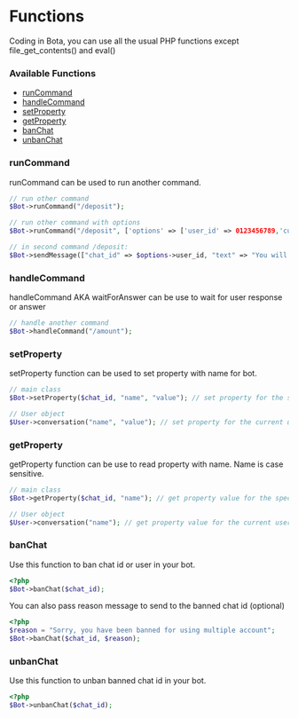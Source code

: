 # Functions

Coding in Bota, you can use all the usual PHP functions except file_get_contents() and eval()

### Available Functions
   * [runCommand](#runcommand)
   * [handleCommand](#handlecommand)
   * [setProperty](#setproperty)
   * [getProperty](#getproperty)
   * [banChat](#banchat)
   * [unbanChat](#unbanchat)


### runCommand
runCommand can be used to run another command.  

```php
// run other command
$Bot->runCommand("/deposit");

// run other command with options
$Bot->runCommand("/deposit", ['options' => ['user_id' => 0123456789,'currency' => 'TRX']]);

// in second command /deposit:
$Bot->sendMessage(["chat_id" => $options->user_id, "text" => "You will deposit: " . $options->currency]);
```

### handleCommand
handleCommand AKA waitForAnswer can be use to wait for user response or answer 

```php
// handle another command
$Bot->handleCommand("/amount");
```

### setProperty
setProperty function can be used to set property with name for bot.

```php
// main class
$Bot->setProperty($chat_id, "name", "value"); // set property for the specific user

// User object
$User->conversation("name", "value"); // set property for the current user
```


### getProperty
getProperty function can be use to read property with name. Name is case sensitive.
```php
// main class
$Bot->getProperty($chat_id, "name"); // get property value for the specific user

// User object
$User->conversation("name"); // get property value for the current user
```


### banChat
Use this function to ban chat id or user in your bot.
```php
<?php
$Bot->banChat($chat_id);
```
You can also pass reason message to send to the banned chat id (optional)
```php
<?php
$reason = "Sorry, you have been banned for using multiple account";
$Bot->banChat($chat_id, $reason);
```


### unbanChat
Use this function to unban banned chat id in your bot.
```php
<?php
$Bot->unbanChat($chat_id);
```


